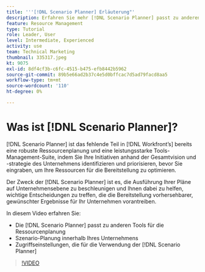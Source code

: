```yaml
---
title: '''[!DNL Scenario Planner] Erläuterung"'
description: Erfahren Sie mehr [!DNL Scenario Planner] passt zu anderen Tools für die Ressourcenplanung. Anschließend erfahren Sie, wie Sie [!DNL Scenario Planner].
feature: Resource Management
type: Tutorial
role: Leader, User
level: Intermediate, Experienced
activity: use
team: Technical Marketing
thumbnail: 335317.jpeg
kt: 9075
exl-id: 8df4cf3b-c6fc-4515-b475-efb8442b5962
source-git-commit: 89b5e66ad2b37c4e5d0bffcac7d5ad79facd8aa5
workflow-type: tm+mt
source-wordcount: '110'
ht-degree: 0%

---
```


# Was ist [!DNL Scenario Planner]?

[!DNL Scenario Planner] ist das fehlende Teil in [!DNL Workfront’s] bereits eine robuste Ressourcenplanung und eine leistungsstarke Tools-Management-Suite, indem Sie Ihre Initiativen anhand der Gesamtvision und -strategie des Unternehmens identifizieren und priorisieren, bevor Sie eingraben, um Ihre Ressourcen für die Bereitstellung zu optimieren.

Der Zweck der [!DNL Scenario Planner] ist es, die Ausführung Ihrer Pläne auf Unternehmensebene zu beschleunigen und Ihnen dabei zu helfen, wichtige Entscheidungen zu treffen, die die Bereitstellung vorhersehbarer, gewünschter Ergebnisse für Ihr Unternehmen vorantreiben.

In diesem Video erfahren Sie:

* Die [!DNL Scenario Planner] passt zu anderen Tools für die Ressourcenplanung
* Szenario-Planung innerhalb Ihres Unternehmens
* Zugriffseinstellungen, die für die Verwendung der [!DNL Scenario Planner]

>[!VIDEO](https://video.tv.adobe.com/v/335317/?quality=12)

